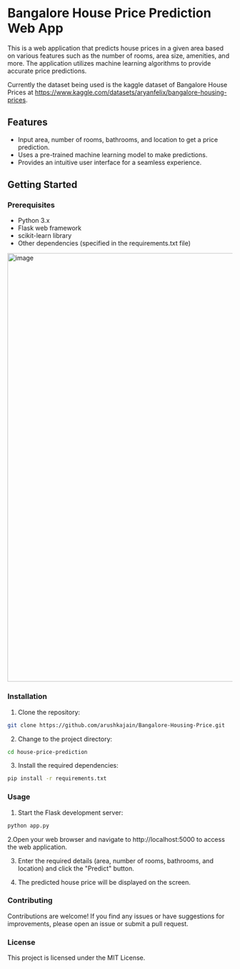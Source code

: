 # Bangalore House Price Prediction Web App

This is a web application that predicts house prices in a given area based on various features such as the number of rooms, area size, amenities, and more. The application utilizes machine learning algorithms to provide accurate price predictions.

Currently the dataset being used is the kaggle dataset of Bangalore House Prices at https://www.kaggle.com/datasets/aryanfelix/bangalore-housing-prices. 

## Features

- Input area, number of rooms, bathrooms, and location to get a price prediction.
- Uses a pre-trained machine learning model to make predictions.
- Provides an intuitive user interface for a seamless experience.

## Getting Started

### Prerequisites

- Python 3.x
- Flask web framework
- scikit-learn library
- Other dependencies (specified in the requirements.txt file)

<img width="960" alt="image" src="https://github.com/arushkajain/Bangalore-Housing-Price/assets/134403254/a7f69451-5497-4009-9365-422c6b510ebb">

### Installation

1. Clone the repository:

 ```bash
 git clone https://github.com/arushkajain/Bangalore-Housing-Price.git
   ```


2. Change to the project directory:

  ```bash
  cd house-price-prediction
  ```

3. Install the required dependencies:
  ```bash
  pip install -r requirements.txt
  ```

### Usage
1. Start the Flask development server:
  ```bash
  python app.py
  ```
2.Open your web browser and navigate to http://localhost:5000 to access the web application.

3. Enter the required details (area, number of rooms, bathrooms, and location) and click the "Predict" button.

4. The predicted house price will be displayed on the screen.

### Contributing
Contributions are welcome! If you find any issues or have suggestions for improvements, please open an issue or submit a pull request.

### License
This project is licensed under the MIT License.




